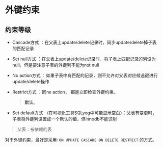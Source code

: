 # 外键约束

## 约束等级

- Cascade方式 ：在父表上update/delete记录时，同步update/delete掉子表的匹配记录

- Set null方式 ：在父表上update/delete记录时，将子表上匹配记录的列设为null，但是要注意子表的外键列不能为not null

- No action方式 ：如果子表中有匹配的记录，则不允许对父表对应候选键进行update/delete操作

- Restrict方式 ：同no action， 都是立即检查外键约束。

  >**默认**。

- Set default方式 （在可视化工具SQLyog中可能显示空白）：父表有变更时，子表将外键列设置成一个默认的值，但Innodb不能识别  

> 父表：被依赖的表



对于外键约束，最好是采用: `ON UPDATE CASCADE ON DELETE RESTRICT` 的方式。